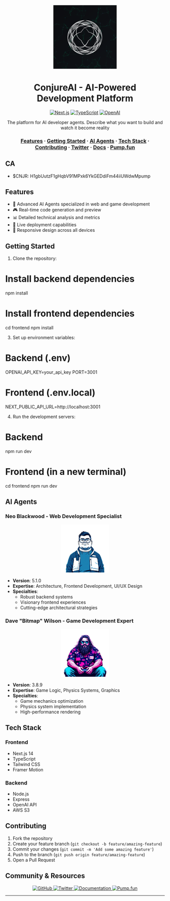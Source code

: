 <div align="center">
  <img src="frontend/public/conjure_logo.png" alt="ConjureAI Logo" width="200"/>

  # ConjureAI - AI-Powered Development Platform

  [![Next.js](https://img.shields.io/badge/Next.js-14.0-black?style=for-the-badge&logo=next.js)](https://nextjs.org/)
  [![TypeScript](https://img.shields.io/badge/TypeScript-5.3-blue?style=for-the-badge&logo=typescript)](https://www.typescriptlang.org/)
  [![OpenAI](https://img.shields.io/badge/OpenAI-API-412991?style=for-the-badge&logo=openai)](https://openai.com/)

  <p>The platform for AI developer agents. Describe what you want to build and watch it become reality</p>
  
</div>

<div align="center">
  <h3>
    <a href="#features">Features</a>
    <span> · </span>
    <a href="#getting-started">Getting Started</a>
    <span> · </span>
    <a href="#ai-agents">AI Agents</a>
    <span> · </span>
    <a href="#tech-stack">Tech Stack</a>
    <span> · </span>
    <a href="#contributing">Contributing</a>
    <span> · </span>
    <a href="https://x.com/conjureai">Twitter</a>
    <span> · </span>
    <a href="https://conjureai.gitbook.io/">Docs</a>
    <span> · </span>
    <a href="https://pump.fun/coin/H1gbUutzF1gHqbV91MPxk6YkGEDdiFm44iiUWdwMpump">Pump.fun</a>
  </h3>
</div>

## CA
- $CNJR: H1gbUutzF1gHqbV91MPxk6YkGEDdiFm44iiUWdwMpump

## Features

- 🤖 Advanced AI Agents specialized in web and game development
- 🎮 Real-time code generation and preview
- 📊 Detailed technical analysis and metrics
- 🔄 Live deployment capabilities
- 📱 Responsive design across all devices

## Getting Started

1. Clone the repository:

# Install backend dependencies
npm install

# Install frontend dependencies
cd frontend
npm install

3. Set up environment variables:

# Backend (.env)
OPENAI_API_KEY=your_api_key
PORT=3001

# Frontend (.env.local)
NEXT_PUBLIC_API_URL=http://localhost:3001

4. Run the development servers:

# Backend
npm run dev

# Frontend (in a new terminal)
cd frontend
npm run dev

## AI Agents

### Neo Blackwood - Web Development Specialist
<div align="center">
  <img src="frontend/public/web_dev.png" alt="Neo Blackwood" width="150"/>
</div>

- **Version**: 5.1.0
- **Expertise**: Architecture, Frontend Development, UI/UX Design
- **Specialties**: 
  - Robust backend systems
  - Visionary frontend experiences
  - Cutting-edge architectural strategies

### Dave "Bitmap" Wilson - Game Development Expert
<div align="center">
  <img src="frontend/public/game_dev.png" alt="Dave Wilson" width="150"/>
</div>

- **Version**: 3.8.9
- **Expertise**: Game Logic, Physics Systems, Graphics
- **Specialties**:
  - Game mechanics optimization
  - Physics system implementation
  - High-performance rendering

## Tech Stack

### Frontend
- Next.js 14
- TypeScript
- Tailwind CSS
- Framer Motion

### Backend
- Node.js
- Express
- OpenAI API
- AWS S3

## Contributing

1. Fork the repository
2. Create your feature branch (`git checkout -b feature/amazing-feature`)
3. Commit your changes (`git commit -m 'Add some amazing feature'`)
4. Push to the branch (`git push origin feature/amazing-feature`)
5. Open a Pull Request


## Community & Resources

<div align="center">
  <a href="https://github.com/utxobro/conjure">
    <img src="https://img.shields.io/badge/GitHub-Source_Code-2ea44f?style=for-the-badge&logo=github" alt="GitHub">
  </a>
  <a href="https://x.com/conjureai">
    <img src="https://img.shields.io/badge/Twitter-Latest_Updates-1DA1F2?style=for-the-badge&logo=twitter" alt="Twitter">
  </a>
  <a href="https://conjureai.gitbook.io/">
    <img src="https://img.shields.io/badge/GitBook-Documentation-3884FF?style=for-the-badge&logo=gitbook" alt="Documentation">
  </a>
  <a href="https://pump.fun/coin/H1gbUutzF1gHqbV91MPxk6YkGEDdiFm44iiUWdwMpump">
    <img src="https://img.shields.io/badge/Pump.fun-Pump-FF69B4?style=for-the-badge" alt="Pump.fun">
  </a>
</div>

---
